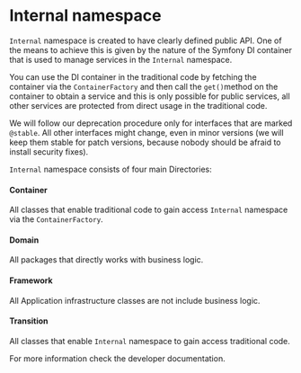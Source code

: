 Internal namespace
===================

`Internal` namespace is created to have clearly defined public API.
One of the means to achieve this is given by the nature of the Symfony DI container that is
used to manage services in the `Internal` namespace.

You can use the DI container in the traditional code by fetching the container via
the `ContainerFactory` and then call the `get()`method on the container to obtain a service and
this is only possible for public services, all other services are protected from
direct usage in the traditional code.

We will follow our deprecation procedure only for
interfaces that are marked `@stable`. All other interfaces might change, even in minor versions (we will
keep them stable for patch versions, because nobody should be afraid to install security fixes).

`Internal`  namespace consists of four main Directories:

#### Container

All classes that enable traditional code to gain access `Internal` namespace via the `ContainerFactory`.        

#### Domain

All packages that directly works with business logic.

#### Framework

All Application infrastructure classes are not include business logic.

#### Transition

All classes that enable `Internal` namespace to gain access traditional code.

For more information check the developer documentation.
